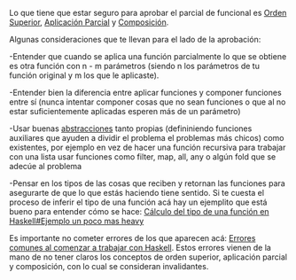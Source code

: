 Lo que tiene que estar seguro para aprobar el parcial de funcional es [Orden Superior](orden-superior.html), [Aplicación Parcial](aplicacion-parcial.html) y [Composición](composicion.html).

Algunas consideraciones que te llevan para el lado de la aprobación:

-Entender que cuando se aplica una función parcialmente lo que se obtiene es otra función con n - m parámetros (siendo n los parámetros de tu función original y m los que le aplicaste).

-Entender bien la diferencia entre aplicar funciones y componer funciones entre sí (nunca intentar componer cosas que no sean funciones o que al no estar suficientemente aplicadas esperen más de un parámetro)

-Usar buenas [abstracciones](abstraccion.html) tanto propias (defininiendo funciones auxiliares que ayuden a dividir el problema el problemas más chicos) como existentes, por ejemplo en vez de hacer una función recursiva para trabajar con una lista usar funciones como filter, map, all, any o algún fold que se adecúe al problema

-Pensar en los tipos de las cosas que reciben y retornan las funciones para asegurarte de que lo que estás haciendo tiene sentido. Si te cuesta el proceso de inferir el tipo de una función acá hay un ejemplito que está bueno para entender cómo se hace: [Cálculo del tipo de una función en Haskell\#Ejemplo un poco mas heavy](calculo-del-tipo-de-una-funcion-en-haskell-ejemplo-un-poco-mas-heavy.html)

Es importante no cometer errores de los que aparecen acá: [Errores comunes al comenzar a trabajar con Haskell](errores-comunes-al-comenzar-a-trabajar-con-haskell.html). Estos errores vienen de la mano de no tener claros los conceptos de orden superior, aplicación parcial y composición, con lo cual se consideran invalidantes.
